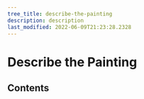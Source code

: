 ```yaml
---
tree_title: describe-the-painting
description: description
last_modified: 2022-06-09T21:23:28.2328
---
```


# Describe the Painting

## Contents
